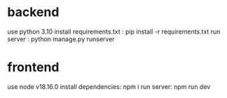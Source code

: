 # backend
use python 3.10
install requirements.txt : pip install -r requirements.txt
run server : python manage.py runserver

# frontend
use node v18.16.0
install dependencies: npm i
run server: npm run dev
